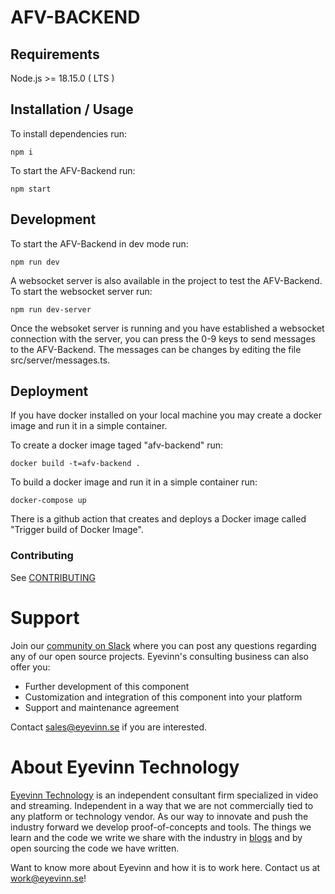 # AFV-BACKEND

## Requirements

Node.js >= 18.15.0 ( LTS )

## Installation / Usage

To install dependencies run:

```
npm i
```

To start the AFV-Backend run:

```
npm start
```

## Development

To start the AFV-Backend in dev mode run:

```
npm run dev
```

A websocket server is also available in the project to test the AFV-Backend. To start the websocket server run:

```
npm run dev-server
```

Once the websoket server is running and you have established a websocket connection with the server, you can press the 0-9 keys to send messages to the AFV-Backend. The messages can be changes by editing the file src/server/messages.ts.

## Deployment

If you have docker installed on your local machine you may create a docker image and run it in a simple container.

To create a docker image taged "afv-backend" run:

```
docker build -t=afv-backend .
```

To build a docker image and run it in a simple container run:

```
docker-compose up
```

There is a github action that creates and deploys a Docker image called "Trigger build of Docker Image".

### Contributing

See [CONTRIBUTING](CONTRIBUTING.md)

# Support

Join our [community on Slack](http://slack.streamingtech.se) where you can post any questions regarding any of our open source projects. Eyevinn's consulting business can also offer you:

- Further development of this component
- Customization and integration of this component into your platform
- Support and maintenance agreement

Contact [sales@eyevinn.se](mailto:sales@eyevinn.se) if you are interested.

# About Eyevinn Technology

[Eyevinn Technology](https://www.eyevinntechnology.se) is an independent consultant firm specialized in video and streaming. Independent in a way that we are not commercially tied to any platform or technology vendor. As our way to innovate and push the industry forward we develop proof-of-concepts and tools. The things we learn and the code we write we share with the industry in [blogs](https://dev.to/video) and by open sourcing the code we have written.

Want to know more about Eyevinn and how it is to work here. Contact us at work@eyevinn.se!

